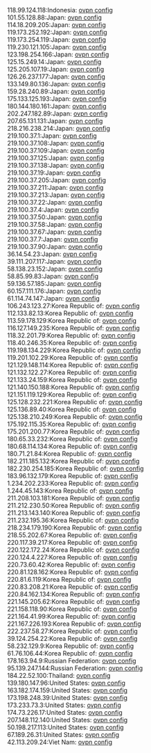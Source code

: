 118.99.124.118:Indonesia: [ovpn config](vpn/118_99_124_118.ovpn)  
101.55.128.88:Japan: [ovpn config](vpn/101_55_128_88.ovpn)  
114.18.209.205:Japan: [ovpn config](vpn/114_18_209_205.ovpn)  
119.173.252.192:Japan: [ovpn config](vpn/119_173_252_192.ovpn)  
119.173.254.119:Japan: [ovpn config](vpn/119_173_254_119.ovpn)  
119.230.121.105:Japan: [ovpn config](vpn/119_230_121_105.ovpn)  
123.198.254.166:Japan: [ovpn config](vpn/123_198_254_166.ovpn)  
125.15.249.14:Japan: [ovpn config](vpn/125_15_249_14.ovpn)  
125.205.107.19:Japan: [ovpn config](vpn/125_205_107_19.ovpn)  
126.26.237.177:Japan: [ovpn config](vpn/126_26_237_177.ovpn)  
133.149.80.136:Japan: [ovpn config](vpn/133_149_80_136.ovpn)  
159.28.240.89:Japan: [ovpn config](vpn/159_28_240_89.ovpn)  
175.133.125.193:Japan: [ovpn config](vpn/175_133_125_193.ovpn)  
180.144.180.161:Japan: [ovpn config](vpn/180_144_180_161.ovpn)  
202.247.182.89:Japan: [ovpn config](vpn/202_247_182_89.ovpn)  
207.65.131.131:Japan: [ovpn config](vpn/207_65_131_131.ovpn)  
218.216.238.214:Japan: [ovpn config](vpn/218_216_238_214.ovpn)  
219.100.37.1:Japan: [ovpn config](vpn/219_100_37_1.ovpn)  
219.100.37.108:Japan: [ovpn config](vpn/219_100_37_108.ovpn)  
219.100.37.109:Japan: [ovpn config](vpn/219_100_37_109.ovpn)  
219.100.37.125:Japan: [ovpn config](vpn/219_100_37_125.ovpn)  
219.100.37.138:Japan: [ovpn config](vpn/219_100_37_138.ovpn)  
219.100.37.19:Japan: [ovpn config](vpn/219_100_37_19.ovpn)  
219.100.37.205:Japan: [ovpn config](vpn/219_100_37_205.ovpn)  
219.100.37.211:Japan: [ovpn config](vpn/219_100_37_211.ovpn)  
219.100.37.213:Japan: [ovpn config](vpn/219_100_37_213.ovpn)  
219.100.37.22:Japan: [ovpn config](vpn/219_100_37_22.ovpn)  
219.100.37.4:Japan: [ovpn config](vpn/219_100_37_4.ovpn)  
219.100.37.50:Japan: [ovpn config](vpn/219_100_37_50.ovpn)  
219.100.37.58:Japan: [ovpn config](vpn/219_100_37_58.ovpn)  
219.100.37.67:Japan: [ovpn config](vpn/219_100_37_67.ovpn)  
219.100.37.7:Japan: [ovpn config](vpn/219_100_37_7.ovpn)  
219.100.37.90:Japan: [ovpn config](vpn/219_100_37_90.ovpn)  
36.14.54.23:Japan: [ovpn config](vpn/36_14_54_23.ovpn)  
39.111.207.117:Japan: [ovpn config](vpn/39_111_207_117.ovpn)  
58.138.23.152:Japan: [ovpn config](vpn/58_138_23_152.ovpn)  
58.85.99.83:Japan: [ovpn config](vpn/58_85_99_83.ovpn)  
59.136.57.185:Japan: [ovpn config](vpn/59_136_57_185.ovpn)  
60.157.111.176:Japan: [ovpn config](vpn/60_157_111_176.ovpn)  
61.114.74.147:Japan: [ovpn config](vpn/61_114_74_147.ovpn)  
106.243.123.27:Korea Republic of: [ovpn config](vpn/106_243_123_27.ovpn)  
112.133.82.13:Korea Republic of: [ovpn config](vpn/112_133_82_13.ovpn)  
113.59.178.129:Korea Republic of: [ovpn config](vpn/113_59_178_129.ovpn)  
116.127.149.235:Korea Republic of: [ovpn config](vpn/116_127_149_235.ovpn)  
118.32.201.79:Korea Republic of: [ovpn config](vpn/118_32_201_79.ovpn)  
118.40.246.35:Korea Republic of: [ovpn config](vpn/118_40_246_35.ovpn)  
119.198.134.229:Korea Republic of: [ovpn config](vpn/119_198_134_229.ovpn)  
119.201.102.29:Korea Republic of: [ovpn config](vpn/119_201_102_29.ovpn)  
121.129.148.114:Korea Republic of: [ovpn config](vpn/121_129_148_114.ovpn)  
121.132.122.27:Korea Republic of: [ovpn config](vpn/121_132_122_27.ovpn)  
121.133.24.159:Korea Republic of: [ovpn config](vpn/121_133_24_159.ovpn)  
121.140.150.188:Korea Republic of: [ovpn config](vpn/121_140_150_188.ovpn)  
121.151.119.129:Korea Republic of: [ovpn config](vpn/121_151_119_129.ovpn)  
125.128.232.221:Korea Republic of: [ovpn config](vpn/125_128_232_221.ovpn)  
125.136.89.40:Korea Republic of: [ovpn config](vpn/125_136_89_40.ovpn)  
125.138.210.249:Korea Republic of: [ovpn config](vpn/125_138_210_249.ovpn)  
175.192.115.35:Korea Republic of: [ovpn config](vpn/175_192_115_35.ovpn)  
175.201.200.77:Korea Republic of: [ovpn config](vpn/175_201_200_77.ovpn)  
180.65.33.232:Korea Republic of: [ovpn config](vpn/180_65_33_232.ovpn)  
180.68.114.134:Korea Republic of: [ovpn config](vpn/180_68_114_134.ovpn)  
180.71.21.84:Korea Republic of: [ovpn config](vpn/180_71_21_84.ovpn)  
182.211.185.132:Korea Republic of: [ovpn config](vpn/182_211_185_132.ovpn)  
182.230.254.185:Korea Republic of: [ovpn config](vpn/182_230_254_185.ovpn)  
183.96.132.179:Korea Republic of: [ovpn config](vpn/183_96_132_179.ovpn)  
1.234.202.233:Korea Republic of: [ovpn config](vpn/1_234_202_233.ovpn)  
1.244.45.143:Korea Republic of: [ovpn config](vpn/1_244_45_143.ovpn)  
211.208.103.181:Korea Republic of: [ovpn config](vpn/211_208_103_181.ovpn)  
211.212.230.50:Korea Republic of: [ovpn config](vpn/211_212_230_50.ovpn)  
211.213.143.140:Korea Republic of: [ovpn config](vpn/211_213_143_140.ovpn)  
211.232.195.36:Korea Republic of: [ovpn config](vpn/211_232_195_36.ovpn)  
218.234.179.190:Korea Republic of: [ovpn config](vpn/218_234_179_190.ovpn)  
218.55.202.67:Korea Republic of: [ovpn config](vpn/218_55_202_67.ovpn)  
220.117.39.217:Korea Republic of: [ovpn config](vpn/220_117_39_217.ovpn)  
220.122.172.24:Korea Republic of: [ovpn config](vpn/220_122_172_24.ovpn)  
220.124.4.227:Korea Republic of: [ovpn config](vpn/220_124_4_227.ovpn)  
220.73.60.42:Korea Republic of: [ovpn config](vpn/220_73_60_42.ovpn)  
220.81.128.162:Korea Republic of: [ovpn config](vpn/220_81_128_162.ovpn)  
220.81.6.119:Korea Republic of: [ovpn config](vpn/220_81_6_119.ovpn)  
220.83.208.21:Korea Republic of: [ovpn config](vpn/220_83_208_21.ovpn)  
220.84.162.134:Korea Republic of: [ovpn config](vpn/220_84_162_134.ovpn)  
221.145.205.62:Korea Republic of: [ovpn config](vpn/221_145_205_62.ovpn)  
221.158.118.90:Korea Republic of: [ovpn config](vpn/221_158_118_90.ovpn)  
221.164.41.99:Korea Republic of: [ovpn config](vpn/221_164_41_99.ovpn)  
221.167.226.193:Korea Republic of: [ovpn config](vpn/221_167_226_193.ovpn)  
222.237.58.27:Korea Republic of: [ovpn config](vpn/222_237_58_27.ovpn)  
39.124.254.22:Korea Republic of: [ovpn config](vpn/39_124_254_22.ovpn)  
58.232.129.9:Korea Republic of: [ovpn config](vpn/58_232_129_9.ovpn)  
61.76.106.44:Korea Republic of: [ovpn config](vpn/61_76_106_44.ovpn)  
178.163.94.9:Russian Federation: [ovpn config](vpn/178_163_94_9.ovpn)  
95.139.247.144:Russian Federation: [ovpn config](vpn/95_139_247_144.ovpn)  
184.22.52.100:Thailand: [ovpn config](vpn/184_22_52_100.ovpn)  
139.180.147.96:United States: [ovpn config](vpn/139_180_147_96.ovpn)  
163.182.174.159:United States: [ovpn config](vpn/163_182_174_159.ovpn)  
173.198.248.39:United States: [ovpn config](vpn/173_198_248_39.ovpn)  
173.233.73.3:United States: [ovpn config](vpn/173_233_73_3.ovpn)  
174.73.226.17:United States: [ovpn config](vpn/174_73_226_17.ovpn)  
207.148.112.140:United States: [ovpn config](vpn/207_148_112_140.ovpn)  
50.198.217.113:United States: [ovpn config](vpn/50_198_217_113.ovpn)  
67.189.26.31:United States: [ovpn config](vpn/67_189_26_31.ovpn)  
42.113.209.24:Viet Nam: [ovpn config](vpn/42_113_209_24.ovpn)  
